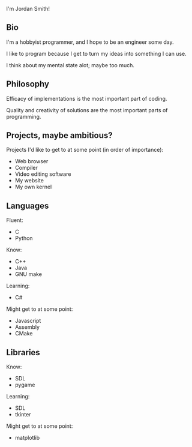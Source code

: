 I'm Jordan Smith!

## Bio
I'm a hobbyist programmer, and I hope to be an engineer some day.

I like to program because I get to turn my ideas into something I can use.

I think about my mental state alot; maybe too much.

## Philosophy
Efficacy of implementations is the most important part of coding.

Quality and creativity of solutions are the most important parts of programming.

## Projects, maybe ambitious?
Projects I'd like to get to at some point (in order of importance):
- Web browser
- Compiler
- Video editing software
- My website
- My own kernel

## Languages
Fluent:
- C
- Python

Know:
- C++
- Java
- GNU make

Learning:
- C#

Might get to at some point:
- Javascript
- Assembly
- CMake

## Libraries
Know:
- SDL
- pygame

Learning:
- SDL
- tkinter

Might get to at some point:
- matplotlib
